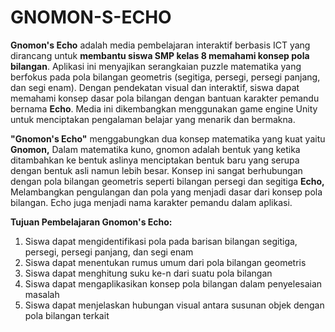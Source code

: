 # GNOMON-S-ECHO
**Gnomon's Echo** adalah media pembelajaran interaktif berbasis ICT yang dirancang untuk **membantu siswa SMP kelas 8 memahami konsep pola bilangan**. Aplikasi ini menyajikan serangkaian puzzle matematika yang berfokus pada pola bilangan geometris (segitiga, persegi, persegi panjang, dan segi enam). Dengan pendekatan visual dan interaktif, siswa dapat memahami konsep dasar pola bilangan dengan bantuan karakter pemandu bernama **Echo**. Media ini dikembangkan menggunakan game engine Unity untuk menciptakan pengalaman belajar yang menarik dan bermakna.

**"Gnomon's Echo"** menggabungkan dua konsep matematika yang kuat yaitu
**Gnomon,** Dalam matematika kuno, gnomon adalah bentuk yang ketika ditambahkan ke bentuk aslinya menciptakan bentuk baru yang serupa dengan bentuk asli namun lebih besar. Konsep ini sangat berhubungan dengan pola bilangan geometris seperti bilangan persegi dan segitiga
**Echo,** Melambangkan pengulangan dan pola yang menjadi dasar dari konsep pola bilangan. Echo juga menjadi nama karakter pemandu dalam aplikasi.

**Tujuan Pembelajaran Gnomon's Echo:**
1. Siswa dapat mengidentifikasi pola pada barisan bilangan segitiga, persegi, persegi panjang, dan segi enam
2. Siswa dapat menentukan rumus umum dari pola bilangan geometris
3. Siswa dapat menghitung suku ke-n dari suatu pola bilangan
4. Siswa dapat mengaplikasikan konsep pola bilangan dalam penyelesaian masalah
5. Siswa dapat menjelaskan hubungan visual antara susunan objek dengan pola bilangan terkait
